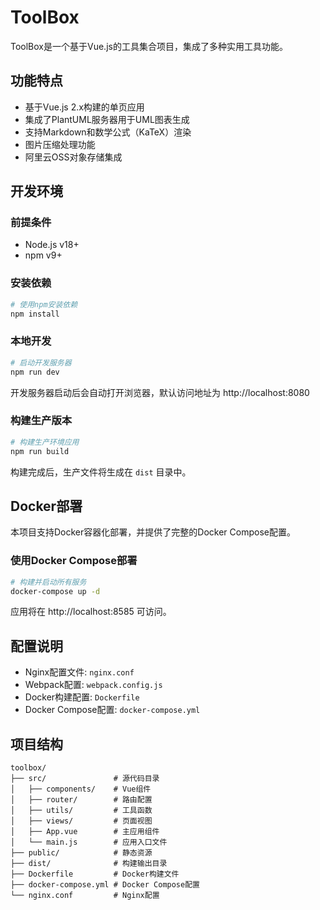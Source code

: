 # ToolBox

ToolBox是一个基于Vue.js的工具集合项目，集成了多种实用工具功能。

## 功能特点

- 基于Vue.js 2.x构建的单页应用
- 集成了PlantUML服务器用于UML图表生成
- 支持Markdown和数学公式（KaTeX）渲染
- 图片压缩处理功能
- 阿里云OSS对象存储集成

## 开发环境

### 前提条件

- Node.js v18+
- npm v9+

### 安装依赖

```bash
# 使用npm安装依赖
npm install
```

### 本地开发

```bash
# 启动开发服务器
npm run dev
```

开发服务器启动后会自动打开浏览器，默认访问地址为 http://localhost:8080

### 构建生产版本

```bash
# 构建生产环境应用
npm run build
```

构建完成后，生产文件将生成在 `dist` 目录中。

## Docker部署

本项目支持Docker容器化部署，并提供了完整的Docker Compose配置。

### 使用Docker Compose部署

```bash
# 构建并启动所有服务
docker-compose up -d
```

应用将在 http://localhost:8585 可访问。

## 配置说明

- Nginx配置文件: `nginx.conf`
- Webpack配置: `webpack.config.js`
- Docker构建配置: `Dockerfile`
- Docker Compose配置: `docker-compose.yml`

## 项目结构

```
toolbox/
├── src/               # 源代码目录
│   ├── components/    # Vue组件
│   ├── router/        # 路由配置
│   ├── utils/         # 工具函数
│   ├── views/         # 页面视图
│   ├── App.vue        # 主应用组件
│   └── main.js        # 应用入口文件
├── public/            # 静态资源
├── dist/              # 构建输出目录
├── Dockerfile         # Docker构建文件
├── docker-compose.yml # Docker Compose配置
└── nginx.conf         # Nginx配置
```
